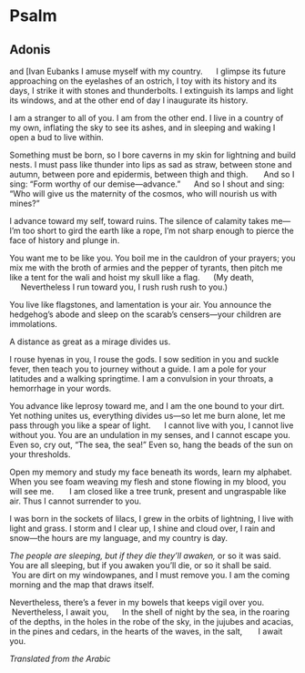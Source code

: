 # Psalm
## Adonis
 and [Ivan
Eubanks
I amuse myself with my country.
     I glimpse its future approaching on the eyelashes of an ostrich, I toy
with its history and its days, I strike it with stones and thunderbolts. I
extinguish its lamps and light its windows, and at the other end of day I
inaugurate its history.

I am a stranger to all of you. I am from the other end. I live in a country of
my own, inflating the sky to see its ashes, and in sleeping and waking I open
a bud to live within.

Something must be born, so I bore caverns in my skin for lightning and build
nests. I must pass like thunder into lips as sad as straw, between stone and
autumn, between pore and epidermis, between thigh and thigh.
      And so I sing: “Form worthy of our demise—advance.”
     And so I shout and sing: “Who will give us the maternity of the cosmos,
who will nourish us with mines?”

I advance toward my self, toward ruins. The silence of calamity takes me—I’m
too short to gird the earth like a rope, I’m not sharp enough to pierce the
face of history and plunge in.

You want me to be like you. You boil me in the cauldron of your prayers; you
mix me with the broth of armies and the pepper of tyrants, then pitch me like
a tent for the wali and hoist my skull like a flag.
     (My death,
     Nevertheless I run toward you, I rush rush rush to you.)

You live like flagstones, and lamentation is your air. You announce the
hedgehog’s abode and sleep on the scarab’s censers—your children are
immolations.

A distance as great as a mirage divides us.

I rouse hyenas in you, I rouse the gods. I sow sedition in you and suckle
fever, then teach you to journey without a guide. I am a pole for your
latitudes and a walking springtime. I am a convulsion in your throats, a
hemorrhage in your words.


You advance like leprosy toward me, and I am the one bound to your dirt. Yet
nothing unites us, everything divides us—so let me burn alone, let me pass
through you like a spear of light.
     I cannot live with you, I cannot live without you. You are an undulation
in my senses, and I cannot escape you. Even so, cry out, “The sea, the sea!”
Even so, hang the beads of the sun on your thresholds.

Open my memory and study my face beneath its words, learn my alphabet. When
you see foam weaving my flesh and stone flowing in my blood, you will see me.
      I am closed like a tree trunk, present and ungraspable like air. Thus I
cannot surrender to you.

I was born in the sockets of lilacs, I grew in the orbits of lightning, I live
with light and grass. I storm and I clear up, I shine and cloud over, I rain
and snow—the hours are my language, and my country is day.

 _The people are sleeping, but if they die they’ll awaken,_ or so it was said.
You are all sleeping, but if you awaken you’ll die, or so it shall be said.
     You are dirt on my windowpanes, and I must remove you. I am the coming
morning and the map that draws itself.

Nevertheless, there’s a fever in my bowels that keeps vigil over you.
     Nevertheless, I await you,
     In the shell of night by the sea, in the roaring of the depths, in the
holes in the robe of the sky, in the jujubes and acacias, in the pines and
cedars, in the hearts of the waves, in the salt,
      I await you.


_Translated from the Arabic_